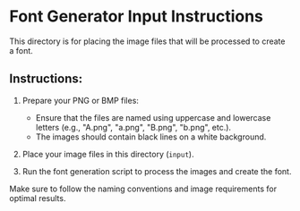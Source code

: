 # Font Generator Input Instructions

This directory is for placing the image files that will be processed to create a font. 

## Instructions:

1. Prepare your PNG or BMP files:
   - Ensure that the files are named using uppercase and lowercase letters (e.g., "A.png", "a.png", "B.png", "b.png", etc.).
   - The images should contain black lines on a white background.

2. Place your image files in this directory (`input`).

3. Run the font generation script to process the images and create the font.

Make sure to follow the naming conventions and image requirements for optimal results.